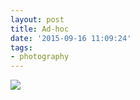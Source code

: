 ```yaml
---
layout: post
title: Ad-hoc
date: '2015-09-16 11:09:24'
tags:
- photography
---
```


![](https://farm1.staticflickr.com/727/21284006081_56889545de_c.jpg)